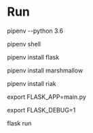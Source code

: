 # Run

pipenv --python 3.6

pipenv shell

pipenv install flask

pipenv install marshmallow

pipenv install riak

export FLASK_APP=main.py

export FLASK_DEBUG=1

flask run

